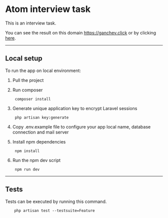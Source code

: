 # Atom interview task

This is an interview task.

You can see the result on this domain https://ganchev.click or by clicking [here](https://ganchev.click).

---

## Local setup

To run the app on local environment:

1. Pull the project

2. Run composer

        composer install

4. Generate unique application key to encrypt Laravel sessions

        php artisan key:generate

5. Copy .env.example file to configure your app local name, database connection and mail server

6. Install npm dependencies

        npm install

7. Run the npm dev script
    
        npm run dev

---

## Tests

Tests can be executed by running this command.

        php artisan test --testsuite=Feature